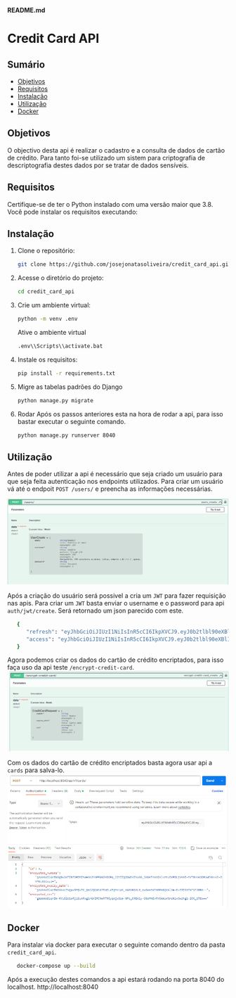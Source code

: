 **README.md**

# Credit Card API

## Sumário

- [Objetivos](#objetivos)
- [Requisitos](#requisitos)
- [Instalação](#instalação)
- [Utilização](#utilizaçao)
- [Docker](#docker)


## Objetivos
O objectivo desta api é realizar o cadastro e a consulta de dados de cartão de crédito. Para tanto foi-se utilizado um sistem para criptografia de descriptografia destes dados por se tratar de dados sensíveis.

## Requisitos

Certifique-se de ter o Python instalado com uma versão maior que 3.8. Você pode instalar os requisitos executando:

## Instalação

1. Clone o repositório:

   ```bash
   git clone https://github.com/josejonatasoliveira/credit_card_api.git
   ```

2. Acesse o diretório do projeto:

   ```bash
   cd credit_card_api
   ```
3. Crie um ambiente virtual:
    ```bash
   python -m venv .env
   ```

    Ative o ambiente virtual

   ```bash
   .env\\Scripts\\activate.bat
   ```

4. Instale os requisitos:

   ```bash
   pip install -r requirements.txt
   ```

5. Migre as tabelas padrões do Django

   ```bash
   python manage.py migrate

6. Rodar
Após os passos anteriores esta na hora de rodar a api, para isso bastar executar o seguinte comando.
    ```bash
   python manage.py runserver 8040
   ```

## Utilização

Antes de poder utilizar a api é necessário que seja criado um usuário para que seja feita autenticação nos endpoints utilizados. Para criar um usuário vá até o endpoit `POST /users/` e preencha as informações necessárias.

![User POST](https://github.com/josejonatasoliveira/credit_card_api/blob/master/images/user_post.png)

Após a criação do usuário será possivel a cria um `JWT` para fazer requisição nas apis.
Para criar um `JWT` basta enviar o username e o password para api `auth/jwt/create`. Será retornado um json parecido com este.
   ```bash
      {
         "refresh": "eyJhbGciOiJIUzI1NiIsInR5cCI6IkpXVCJ9.eyJ0b2tlbl90eXBlIjoicmVmcmVzaCIsImV4cCI6MTcwNTc1NzEwMCwiaWF0IjoxNzA1NjcwNzAwLCJqdGkiOiI1YzU1MTI2ZmZmMTg0YmNjYjA2OGM1MWY5OGI0YjEwZCIsInVzZXJfaWQiOjF9.9oj8Ki4FDNZ4JK3z3QDFSMv-3JkyV9wRDSNyS2Ph6Z4",
         "access": "eyJhbGciOiJIUzI1NiIsInR5cCI6IkpXVCJ9.eyJ0b2tlbl90eXBlIjoiYWNjZXNzIiwiZXhwIjoxNzA1Njc0MzAwLCJpYXQiOjE3MDU2NzA3MDAsImp0aSI6ImFhMjQ2Mzc4MjBlYTRhNTY5NjI2NzY2YTg5ZDlkYjRkIiwidXNlcl9pZCI6MX0.jEAePfJi_4zPi0Kh6Wa9IF3v5FQGVkOPxCUZ05beLqI"
      }
   ```

Agora podemos criar os dados do cartão de crédito encriptados, para isso faça uso da api teste `/encrypt-credit-card`.
![Encrypt Credit Card](https://github.com/josejonatasoliveira/credit_card_api/blob/master/images/encrypt_credit_card.png)

Com os dados do cartão de crédito encriptados basta agora usar api a `cards` para salva-lo.
![Encrypt Credit Card](https://github.com/josejonatasoliveira/credit_card_api/blob/master/images/jwt_uses.png)

##  Docker
Para instalar via docker para executar o seguinte comando dentro da pasta `credit_card_api`.

```bash
   docker-compose up --build
```

Após a execução destes comandos a api estará rodando na porta 8040 do localhost.
http://localhost:8040
